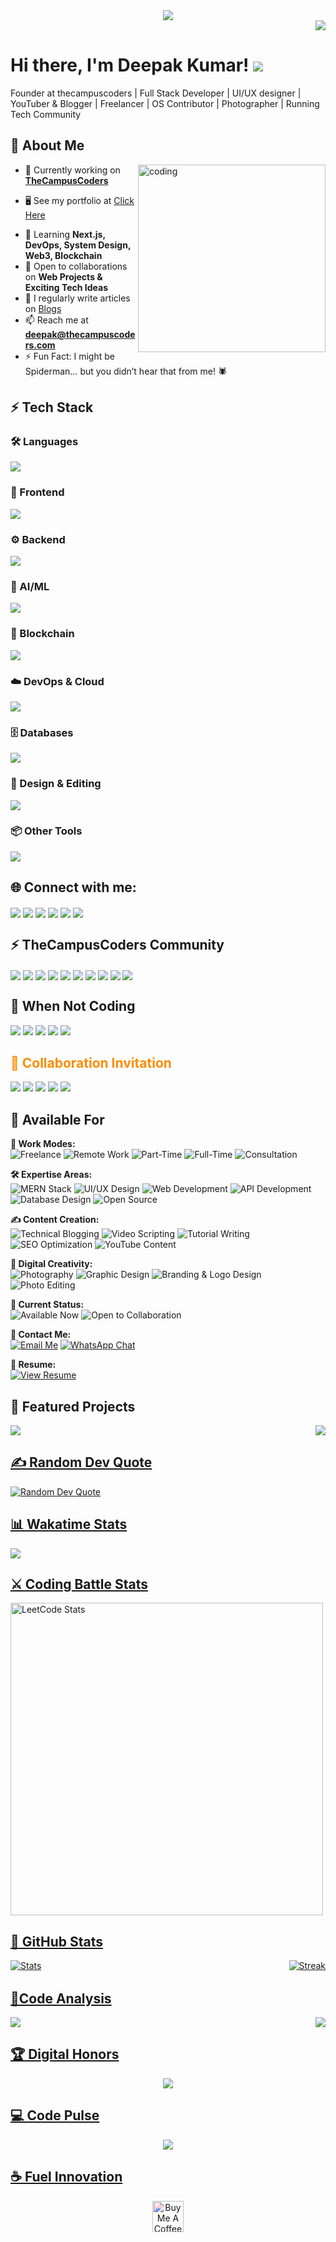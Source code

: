 <div align="center">
  <img src="https://profile-counter.glitch.me/deepakkumar55/count.svg" />
</div>

<!-- "Hire Me" or "Freelance Availability" Badge  -->
<div align="right">
  <a href="https://drive.google.com/file/d/1jvFFLaBybN4iad1VeTgxSLEcZWMsiaDT/view?usp=sharing">
    <img src="https://img.shields.io/badge/-Hire%20Me%20🚀-blueviolet?style=for-the-badge" />
  </a>
</div>



<h1 align="left">Hi there, I'm Deepak Kumar! <img src="https://user-images.githubusercontent.com/18350557/176309783-0785949b-9127-417c-8b55-ab5a4333674e.gif"></h1>

<p> Founder at thecampuscoders | Full Stack Developer | UI/UX designer | YouTuber & Blogger | Freelancer | OS Contributor | Photographer | Running Tech Community </p>



<h2 align="left">🚀 About Me</h2>


<img align="right" alt="coding" width="300" src="https://i.pinimg.com/originals/54/e3/7d/54e37d8074ebcde1d96c77d7b2a7f310.gif">

- 🚀 Currently working on **[TheCampusCoders](https://www.thecampuscoders.com)**
* 🖥️  See my portfolio at [Click Here](http://deepak.raajaryan.tech/)

- 🧠 Learning **Next.js, DevOps, System Design, Web3, Blockchain**
- 🤝 Open to collaborations on **Web Projects & Exciting Tech Ideas**
- 📝 I regularly write articles on [Blogs](https://www.thecampuscoders.com/blogs)
- 📫 Reach me at **[deepak@thecampuscoders.com](mailto:deepak@thecampuscoders.com)**
- ⚡ Fun Fact: I might be Spiderman… but you didn’t hear that from me! 🕷️

<h2 align="left">⚡ Tech Stack</h2>

### 🛠️ Languages
<p align="left">
  <img src="https://skillicons.dev/icons?i=js,java,py" />
</p>

### 🚀 Frontend  
<p align="left">
  <img src="https://skillicons.dev/icons?i=html,css,js,ts,react,nextjs,vue,bootstrap,tailwind,materialui,threejs" />
</p>

### ⚙️ Backend  
<p align="left">
  <img src="https://skillicons.dev/icons?i=nodejs,express,firebase,appwrite," />
</p>


### 🧠 AI/ML  
<p align="left">
  <img src="https://skillicons.dev/icons?i=js,tensorflow,pytorch" />
</p>

### 🔗 Blockchain  
<p align="left">
  <img src="https://skillicons.dev/icons?i=solidity,web3,ethers" />
</p>

### ☁️ DevOps & Cloud  
<p align="left">
  <img src="https://skillicons.dev/icons?i=aws,gcp,docker,kubernetes," />
</p>

### 🗄️ Databases  
<p align="left">
  <img src="https://skillicons.dev/icons?i=mongodb,postgresql,mysql,appwrite,firebase" />
</p>

### 🎨 Design & Editing  
<p align="left">
  <img src="https://skillicons.dev/icons?i=figma,xd,ps,ai," />
</p>


### 📦 Other Tools
<p align="left">
  <img src="https://skillicons.dev/icons?i=git,github,gitlab,vscode,idea,eclipse,notion," />
</p>




<!-- Social Links -->
<h2 align="left">🌐 Connect with me:</h2>
<p align="left">
  <a href="https://linkedin.com/in/raajaryan" target="blank"><img align="center" src="https://img.shields.io/badge/-LinkedIn-%230077B5?style=flat-square&logo=linkedin&logoColor=white" /></a>
  <a href="https://twitter.com/dk_raajaryan" target="blank"><img align="center" src="https://img.shields.io/badge/-Twitter-%231DA1F2?style=flat-square&logo=twitter&logoColor=white" /></a>
  <a href="https://instagram.com/_nature__editing" target="blank"><img align="center" src="https://img.shields.io/badge/-Instagram-%23E4405F?style=flat-square&logo=instagram&logoColor=white" /></a>
  <a href="https://youtube.com/@thecampuscoders" target="blank"><img align="center" src="https://img.shields.io/badge/-YouTube-%23FF0000?style=flat-square&logo=youtube&logoColor=white" /></a>
    <a href="https://thecampuscoders.com" target="blank"><img align="center" src="https://img.shields.io/badge/-Website-%230077B5?style=flat-square&logo=google-chrome&logoColor=white" /></a>
    <a href="https://www.facebook.com/Raajaryan01" target="blank"><img align="center" src="https://img.shields.io/badge/-Facebook-%230077B5?style=flat-square&logo=facebook&logoColor=white" /></a>

</p>

<!-- TheCampusCoders Community -->
<h2 align="left">⚡ TheCampusCoders Community </h2>
<p align="left">
  <a href="https://thecampuscoders.com" target="blank"><img align="center" src="https://img.shields.io/badge/-Website-%230077B5?style=flat-square&logo=google-chrome&logoColor=white" /></a>
  <a href="https://discord.gg/n4mjduGbj8" target="blank"><img align="center" src="https://img.shields.io/badge/-Discord-%231DA1F2?style=flat-square&logo=discord&logoColor=white" /></a>
  <a href="https://twitter.com/thecampuscoders" target="blank"><img align="center" src="https://img.shields.io/badge/-Twitter-%23E4405F?style=flat-square&logo=twitter&logoColor=white" /></a>
  <a href="https://instagram.com/thecampuscoders" target="blank"><img align="center" src="https://img.shields.io/badge/-Instagram-%23FF0000?style=flat-square&logo=instagram&logoColor=white" /></a>
    <a href="https://www.youtube.com/@thecampuscoders" target="blank"><img align="center" src="https://img.shields.io/badge/-YouTube-%230077B5?style=flat-square&logo=youtube&logoColor=white" /></a>
    <a href="https://www.facebook.com/thecampuscoder" target="blank"><img align="center" src="https://img.shields.io/badge/-Facebook-%230077B5?style=flat-square&logo=facebook&logoColor=white" /></a>
    <a href="https://www.linkedin.com/company/thecampuscoders" target="blank"><img align="center" src="https://img.shields.io/badge/-LinkedIn-%230077B5?style=flat-square&logo=linkedin&logoColor=white" /></a>
    <a href="https://www.pinterest.com/thecampuscoders" target="blank"><img align="center" src="https://img.shields.io/badge/-Pinterest-%230077B5?style=flat-square&logo=pinterest&logoColor=white" /></a>
    <a href="https://t.me/thecampuscoders" target="blank"><img align="center" src="https://img.shields.io/badge/-Telegram-%230077B5?style=flat-square&logo=telegram&logoColor=white" /></a>
    <a href="https://chat.whatsapp.com/LZvb1gbMC0VKjVbHYP1JMF" target="blank"><img align="center" src="https://img.shields.io/badge/-WhatsApp-%230077B5?style=flat-square&logo=whatsapp&logoColor=white" /></a>
</p>

<!-- ⚡ When Not Coding -->
<h2 align="left">🌱 When Not Coding</h2>
<p align="left">
  <img src="https://img.shields.io/badge/Photography-8A2BE2?style=for-the-badge" /> <!-- Purple -->
  <img src="https://img.shields.io/badge/Travel-FF4500?style=for-the-badge" /> <!-- OrangeRed -->
  <img src="https://img.shields.io/badge/Reading-4682B4?style=for-the-badge" /> <!-- SteelBlue -->
  <img src="https://img.shields.io/badge/Adventure-228B22?style=for-the-badge" /> <!-- ForestGreen -->
  <img src="https://img.shields.io/badge/Music-FF1493?style=for-the-badge" /> <!-- DeepPink -->
</p>


<!-- 🤝 Collaboration Invitation -->
<h2 align="left" style="color:#FF8C00;">🤝 Collaboration Invitation</h2>
<p align="left">
  <img src="https://img.shields.io/badge/Open%20Source-6A5ACD?style=for-the-badge" /> <!-- SlateBlue -->
  <img src="https://img.shields.io/badge/Projects-1E90FF?style=for-the-badge" /> <!-- DodgerBlue -->
  <img src="https://img.shields.io/badge/Hackathons-FF4500?style=for-the-badge" /> <!-- OrangeRed -->
  <img src="https://img.shields.io/badge/Mentorship-32CD32?style=for-the-badge" /> <!-- LimeGreen -->
  <img src="https://img.shields.io/badge/Networking-FFD700?style=for-the-badge" /> <!-- Gold -->
</p>

<!-- 🚀 Availability -->
<h2 align="left">🚀 Available For</h2>

<!-- 💼 Work Modes -->
<p align="left">
  <strong>💼 Work Modes:</strong><br>
  <img src="https://img.shields.io/badge/Freelance-6A5ACD?style=for-the-badge" alt="Freelance" />
  <img src="https://img.shields.io/badge/Remote-FF4500?style=for-the-badge" alt="Remote Work" />
  <img src="https://img.shields.io/badge/Part%20Time-32CD32?style=for-the-badge" alt="Part-Time" />
  <img src="https://img.shields.io/badge/Full%20Time-FFD700?style=for-the-badge" alt="Full-Time" />
  <img src="https://img.shields.io/badge/Consultation-8A2BE2?style=for-the-badge" alt="Consultation" />
</p>

<!-- 🛠 Expertise Areas -->
<p align="left">
  <strong>🛠 Expertise Areas:</strong><br>
  <img src="https://img.shields.io/badge/MERN%20Stack-6A5ACD?style=for-the-badge" alt="MERN Stack" />
  <img src="https://img.shields.io/badge/UI%2FUX%20Design-FF69B4?style=for-the-badge" alt="UI/UX Design" />
  <img src="https://img.shields.io/badge/Web%20Development-4682B4?style=for-the-badge" alt="Web Development" />
  <img src="https://img.shields.io/badge/API%20Development-FFA500?style=for-the-badge" alt="API Development" />
  <img src="https://img.shields.io/badge/Database%20Design-1E90FF?style=for-the-badge" alt="Database Design" />
  <img src="https://img.shields.io/badge/Open%20Source%20Contribution-32CD32?style=for-the-badge" alt="Open Source" />
</p>

<!-- ✍️ Content Creation -->
<p align="left">
  <strong>✍️ Content Creation:</strong><br>
  <img src="https://img.shields.io/badge/Technical%20Blogging-FF4500?style=for-the-badge" alt="Technical Blogging" />
  <img src="https://img.shields.io/badge/Video%20Scripting-FFD700?style=for-the-badge" alt="Video Scripting" />
  <img src="https://img.shields.io/badge/Tutorial%20Writing-8A2BE2?style=for-the-badge" alt="Tutorial Writing" />
  <img src="https://img.shields.io/badge/SEO%20Optimization-228B22?style=for-the-badge" alt="SEO Optimization" />
  <img src="https://img.shields.io/badge/YouTube%20Content-FF0000?style=for-the-badge" alt="YouTube Content" />
</p>

<!-- 📸 Digital Creativity -->
<p align="left">
  <strong>📸 Digital Creativity:</strong><br>
  <img src="https://img.shields.io/badge/Photography-6495ED?style=for-the-badge" alt="Photography" />
  <img src="https://img.shields.io/badge/Graphic%20Design-FF69B4?style=for-the-badge" alt="Graphic Design" />
  <img src="https://img.shields.io/badge/Branding%20&%20Logo%20Design-FF6347?style=for-the-badge" alt="Branding & Logo Design" />
  <img src="https://img.shields.io/badge/Photo%20Editing-4169E1?style=for-the-badge" alt="Photo Editing" />
</p>

<!-- 📅 Availability Status -->
<p align="left">
  <strong>📅 Current Status:</strong><br>
  <img src="https://img.shields.io/badge/Available%20Now-228B22?style=for-the-badge" alt="Available Now" />
  <img src="https://img.shields.io/badge/Open%20to%20Collaboration-20B2AA?style=for-the-badge" alt="Open to Collaboration" />
</p>

<!-- 📩 Contact Me -->
<p align="left">
  <strong>📩 Contact Me:</strong><br>
  <a href="mailto:deepak@thecampuscoders.com"><img src="https://img.shields.io/badge/Email%20Me-1E90FF?style=for-the-badge" alt="Email Me" /></a>
  <a href="https://wa.me/+917870260954"><img src="https://img.shields.io/badge/WhatsApp%20Chat-FF4500?style=for-the-badge" alt="WhatsApp Chat" /></a>
</p>

<!-- 📝 Resume -->
<p align="left">
  <strong>📝 Resume:</strong><br>
  <a href="https://drive.google.com/file/d/1jvFFLaBybN4iad1VeTgxSLEcZWMsiaDT/view?usp=sharing"><img src="https://img.shields.io/badge/View%20Resume-FFD700?style=for-the-badge" alt="View Resume" /></a>
</p>


<!-- Interactive Project Showcase -->
<h2 align="left">🚀 Featured Projects </h2>
<div align="center" >
  <div style="display: flex; justify-content: space-between; gap: 20px;">
  <a href="https://thecampuscoders.com">
    <img src="https://github-readme-stats.vercel.app/api/pin/?username=deepakkumar55&repo=uLTIMATE-JAVASCRIPT-PROJECT&theme=react&bg_color=0D1117&title_color=00F718&icon_color=00F718" />
  </a>
  <a href="https://raajaryan.tech">
    <img src="https://github-readme-stats.vercel.app/api/pin/?username=deepakkumar55&repo=PersonalPortFolio&theme=react&bg_color=0D1117&title_color=00F718&icon_color=00F718" />
</div>
</div>



<!-- Recent Youtube Videos -->
<!-- <h2 align="left">📺 Latest YouTube Videos </h2> -->

<!-- Recent Blog Posts -->
<!-- <h2 align="left">📚 Latest Blog Posts </h2> -->

<!-- Trending GitHub Repos Section -->
<!-- <h2 align="left">🔥 Trending Repositories </h2> -->

<!-- Showcase Open Issues for Contribution  -->
<!-- <h2 align="left">🤝 Open Source Contribution </h2> -->

<!-- Public Roadmap for Projects -->
<!-- <h2 align="left">🗺️ Project Roadmap 🗺️</h2> -->


 <!-- Random Dev Quote -->
<h2 align="left">✍️ Random Dev Quote</h2>
<div align="left">
  <picture>
    <source 
      srcset="https://quotes-github-readme.vercel.app/api?type=horizontal&theme=dark"
      media="(prefers-color-scheme: dark)"
    />
    <source 
      srcset="https://quotes-github-readme.vercel.app/api?type=horizontal&theme=light"
      media="(prefers-color-scheme: light)"
    />
    <img 
      src="https://quotes-github-readme.vercel.app/api?type=horizontal&theme=radical" 
      alt="Random Dev Quote"
    />
  </picture>
</div>



<!-- Wakatime Stats: -->
<h2 align="left">📊 Wakatime Stats</h2>
<p align="left">
  <img src="https://github-readme-stats.vercel.app/api/wakatime?username=raajaryan&hide_title=true&hide_border=true&langs_count=10&bg_color=1A1B27&text_color=fff&title_color=79ff97&icon_color=777&line_height=27" />



<!-- Interactive Coding Challenges -->
<h2 align="left">⚔️ Coding Battle Stats </h2>
<div align="left">
  <img src="https://leetcard.jacoblin.cool/raaj_aryan?theme=dark&font=Noto%20Sans%20Batak&ext=heatmap" alt="LeetCode Stats" height="500" />

</div>






<!-- Matrix-style Stats Rain -->
<h2 align="left">🌈 GitHub Stats </h2>
<div align="center">
  <div style="display: flex; justify-content: space-between; gap: 20px;">
  <img src="https://github-readme-stats.vercel.app/api?username=deepakkumar55&show_icons=true&theme=react&count_private=true&include_all_commits=true" alt="Stats" />
  <img src="https://github-readme-streak-stats.herokuapp.com/?user=deepakkumar55&theme=react&fire=00F718&ring=00F718&currStreakLabel=00F718" alt="Streak" />
  </div>

</div>

<!-- Animated Gradient Divider -->
<div align="center">
  <img src="https://i.imgur.com/mxGJhq0.gif" width="100%" height="2px">
</div>

<!-- AI-Powered Coding Insights -->
<h2 align="left">🧠Code Analysis </h2>
<div align="center">
  <div style="display: flex; justify-content: space-between; gap: 20px;">
  <img src="https://github-profile-summary-cards.vercel.app/api/cards/repos-per-language?username=deepakkumar55&theme=react" />
  <img src="https://github-profile-summary-cards.vercel.app/api/cards/most-commit-language?username=deepakkumar55&theme=react" />
  </div>
</div>



<!-- 3D Trophy Case -->
<h2 align="left">🏆 Digital Honors </h2>
<div align="center">
  <img src="https://github-profile-trophy.vercel.app/?username=deepakkumar55&theme=matrix&row=2&column=4&margin-w=80&margin-h=25" />
</div>




<!-- Contribution Heatmap with Animation -->
<h2 align="left">💻 Code Pulse </h2>
<div align="center">
  <img src="https://github-readme-activity-graph.vercel.app/graph?username=deepakkumar55&theme=react-dark&bg_color=0D1117&color=00F718&line=00F718&point=FFFFFF" />
</div>

<!-- Animated Support Section -->
<h2 align="left">☕ Fuel Innovation </h2>
<div align="center">
  <a href="https://buymeacoffee.com/dk119819">
    <img src="https://cdn.buymeacoffee.com/buttons/v2/default-yellow.png" height="50" alt="Buy Me A Coffee" style="filter: hue-rotate(120deg);animation: pulse 2s infinite;" />
  </a>
</div>